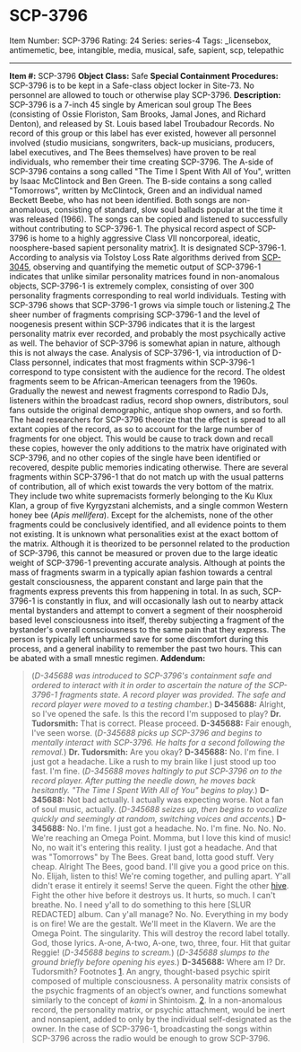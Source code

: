 # SCP-3796
Item Number: SCP-3796
Rating: 24
Series: series-4
Tags: _licensebox, antimemetic, bee, intangible, media, musical, safe, sapient, scp, telepathic

---

**Item #:** SCP-3796
**Object Class:** Safe
**Special Containment Procedures:** SCP-3796 is to be kept in a Safe-class object locker in Site-73. No personnel are allowed to touch or otherwise play SCP-3796.
**Description:** SCP-3796 is a 7-inch 45 single by American soul group The Bees (consisting of Ossie Floriston, Sam Brooks, Jamal Jones, and Richard Denton), and released by St. Louis based label Troubadour Records. No record of this group or this label has ever existed, however all personnel involved (studio musicians, songwriters, back-up musicians, producers, label executives, and The Bees themselves) have proven to be real individuals, who remember their time creating SCP-3796. The A-side of SCP-3796 contains a song called "The Time I Spent With All of You", written by Isaac McClintock and Ben Green. The B-side contains a song called "Tomorrows", written by McClintock, Green and an individual named Beckett Beebe, who has not been identified. Both songs are non-anomalous, consisting of standard, slow soul ballads popular at the time it was released (1966). The songs can be copied and listened to successfully without contributing to SCP-3796-1.
The physical record aspect of SCP-3796 is home to a highly aggressive Class VII noncorporeal, ideatic, noosphere-based sapient personality matrix[1](javascript:;). It is designated SCP-3796-1. According to analysis via Tolstoy Loss Rate algorithms derived from [SCP-3045](/scp-3045), observing and quantifying the memetic output of SCP-3796-1 indicates that unlike similar personality matrices found in non-anomalous objects, SCP-3796-1 is extremely complex, consisting of over 300 personality fragments corresponding to real world individuals. Testing with SCP-3796 shows that SCP-3796-1 grows via simple touch or listening.[2](javascript:;) The sheer number of fragments comprising SCP-3796-1 and the level of noogenesis present within SCP-3796 indicates that it is the largest personality matrix ever recorded, and probably the most psychically active as well. The behavior of SCP-3796 is somewhat apian in nature, although this is not always the case.
Analysis of SCP-3796-1, via introduction of D-Class personnel, indicates that most fragments within SCP-3796-1 correspond to type consistent with the audience for the record. The oldest fragments seem to be African-American teenagers from the 1960s. Gradually the newest and newest fragments correspond to Radio DJs, listeners within the broadcast radius, record shop owners, distributors, soul fans outside the original demographic, antique shop owners, and so forth. The head researchers for SCP-3796 theorize that the effect is spread to all extant copies of the record, as so to account for the large number of fragments for one object. This would be cause to track down and recall these copies, however the only additions to the matrix have originated with SCP-3796, and no other copies of the single have been identified or recovered, despite public memories indicating otherwise.
There are several fragments within SCP-3796-1 that do not match up with the usual patterns of contribution, all of which exist towards the very bottom of the matrix. They include two white supremacists formerly belonging to the Ku Klux Klan, a group of five Kyrgyzstani alchemists, and a single common Western honey bee (_Apis mellifera_). Except for the alchemists, none of the other fragments could be conclusively identified, and all evidence points to them not existing. It is unknown what personalities exist at the exact bottom of the matrix. Although it is theorized to be personnel related to the production of SCP-3796, this cannot be measured or proven due to the large ideatic weight of SCP-3796-1 preventing accurate analysis.
Although at points the mass of fragments swarm in a typically apian fashion towards a central gestalt consciousness, the apparent constant and large pain that the fragments express prevents this from happening in total. In as such, SCP-3796-1 is constantly in flux, and will occasionally lash out to nearby attack mental bystanders and attempt to convert a segment of their noospheroid based level consciousness into itself, thereby subjecting a fragment of the bystander's overall consciousness to the same pain that they express. The person is typically left unharmed save for some discomfort during this process, and a general inability to remember the past two hours. This can be abated with a small mnestic regimen.
**Addendum:**
> (_D-345688 was introduced to SCP-3796's containment safe and ordered to interact with it in order to ascertain the nature of the SCP-3796-1 fragments state. A record player was provided. The safe and record player were moved to a testing chamber._)
> **D-345688:** Alright, so I've opened the safe. Is this the record I'm supposed to play?
> **Dr. Tudorsmith:** That is correct. Please proceed.
> **D-345688:** Fair enough, I've seen worse.
> (_D-345688 picks up SCP-3796 and begins to mentally interact with SCP-3796. He halts for a second following the removal._)
> **Dr. Tudorsmith:** Are you okay?
> **D-345688:** No. I'm fine. I just got a headache. Like a rush to my brain like I just stood up too fast. I'm fine.
> (_D-345688 moves haltingly to put SCP-3796 on to the record player. After putting the needle down, he moves back hesitantly. "The Time I Spent With All of You" begins to play._)
> **D-345688:** Not bad actually. I actually was expecting worse. Not a fan of soul music, actually.
> (_D-345688 seizes up, then begins to vocalize quickly and seemingly at random, switching voices and accents._)
> **D-345688:** No. I'm fine. I just got a headache. No. I'm fine. No. No. No. We're reaching an Omega Point. Momma, but I love this kind of music! No, no wait it's entering this reality. I just got a headache. And that was "Tomorrows" by The Bees. Great band, lotta good stuff. Very cheap. Alright The Bees, good band. I'll give you a good price on this. No. Elijah, listen to this! We're coming together, and pulling apart. Y'all didn't erase it entirely it seems! Serve the queen. Fight the other [hive](/scp-3125). Fight the other hive before it destroys us. It hurts, so much. I can't breathe. No. I need y'all to do something to this here [SLUR REDACTED] album. Can y'all manage? No. No. Everything in my body is on fire! We are the gestalt. We'll meet in the Klavern. We are the Omega Point. The singularity. This will destroy the record label totally. God, those lyrics. A-one, A-two, A-one, two, three, four. Hit that guitar Reggie! (_D-345688 begins to scream._)
> (_D-345688 slumps to the ground briefly before opening his eyes._)
> **D-345688:** Where am I? Dr. Tudorsmith?
Footnotes
[1](javascript:;). An angry, thought-based psychic spirit composed of multiple consciousness. A personality matrix consists of the psychic fragments of an object’s owner, and functions somewhat similarly to the concept of _kami_ in Shintoism.
[2](javascript:;). In a non-anomalous record, the personality matrix, or psychic attachment, would be inert and nonsapient, added to only by the individual self-designated as the owner. In the case of SCP-3796-1, broadcasting the songs within SCP-3796 across the radio would be enough to grow SCP-3796.